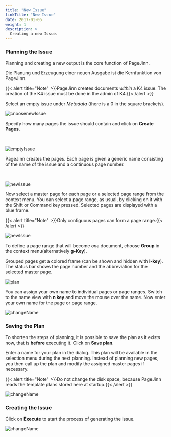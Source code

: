 ```yaml
---
title: "New Issue"
linkTitle: "New Issue"
date: 2017-01-05
weight: 1
description: >
  Creating a new Issue.
---
```


### Planning the Issue
Planning and creating a new output is the core function of PageJinn.


Die Planung und Erzeugung einer neuen Ausgabe ist die Kernfunktion von PageJinn.
 

{{< alert title="Note" >}}PageJinn creates documents *within* a K4 issue. The creation of the K4 issue must be done in the admin of K4.{{< /alert >}}



Select an empty issue under *Metadata* (there is a 0 in the square brackets).

![cnoosenewIssue](/images/choosenewissue.png)


Specify how many pages the issue should contain and click on **Create Pages**.

<br>

![emptyIssue](/images/emptyIssue.png)


PageJinn creates the pages. Each page is given a generic name consisting of the name of the issue and a continuous page number.

<br>

![newIssue](/images/newIssue.png)


Now select a master page for each page or a selected page range from the context menu. You can select a page range, as usual, by clicking on it with the Shift or Command key pressed. Selected pages are displayed with a blue frame.

{{< alert title="Note" >}}Only contiguous pages can form a page range.{{< /alert >}}



![newIssue](/images/kontext.png)


To define a page range that will become *one* document, choose **Group** in the context menu(alternatively **g-Key**).

Grouped pages get a colored frame (can be shown and hidden with **l-key**). The status bar shows the page number and the abbreviation for the selected master page.

![plan](/images/plan.png)

You can assign your own name to individual pages or page ranges. Switch to the name view with **n key** and move the mouse over the name. Now enter your own name for the page or page range. 

![changeName](/images/changeName.png)


### Saving the Plan

To shorten the steps of planning, it is possible to save the plan as it exists now, that is **before** executing it.
Click on **Save plan**.

Enter a name for your plan in the dialog. This plan will be available in the selection menu during the next planning. Instead of planning new pages, you then call up the plan and modify the assigned master pages if necessary.

{{< alert title="Note" >}}Do not change the disk space, because PageJinn reads the template plans stored here at startup.{{< /alert >}}

![changeName](/images/savePlan.png)



### Creating the Issue

Click on **Execute** to start the process of generating the issue.

![changeName](/images/process.png)
